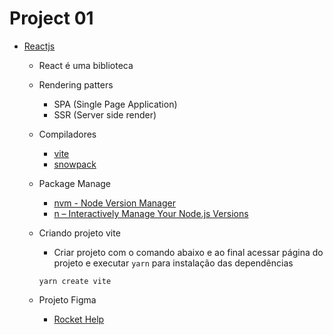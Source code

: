 # Project 01

- [Reactjs](https://pt-br.reactjs.org/)

  - React é uma biblioteca

  - Rendering patters

    - SPA (Single Page Application)
    - SSR (Server side render)

  - Compiladores

    - [vite](https://vitejs.dev/)
    - [snowpack](https://www.snowpack.dev/)

  - Package Manage

    - [nvm - Node Version Manager](https://github.com/nvm-sh/nvm)
    - [n – Interactively Manage Your Node.js Versions](https://github.com/tj/n)

  - Criando projeto vite

    - Criar projeto com o comando abaixo e ao final acessar página do projeto e executar `yarn` para instalação das dependências

    ```
    yarn create vite
    ```

  - Projeto Figma

    - [Rocket Help](https://www.figma.com/file/rQbh6GRPwiOTGqCXF01opn/Rocket-Help-Ignite-Lab-Community)
